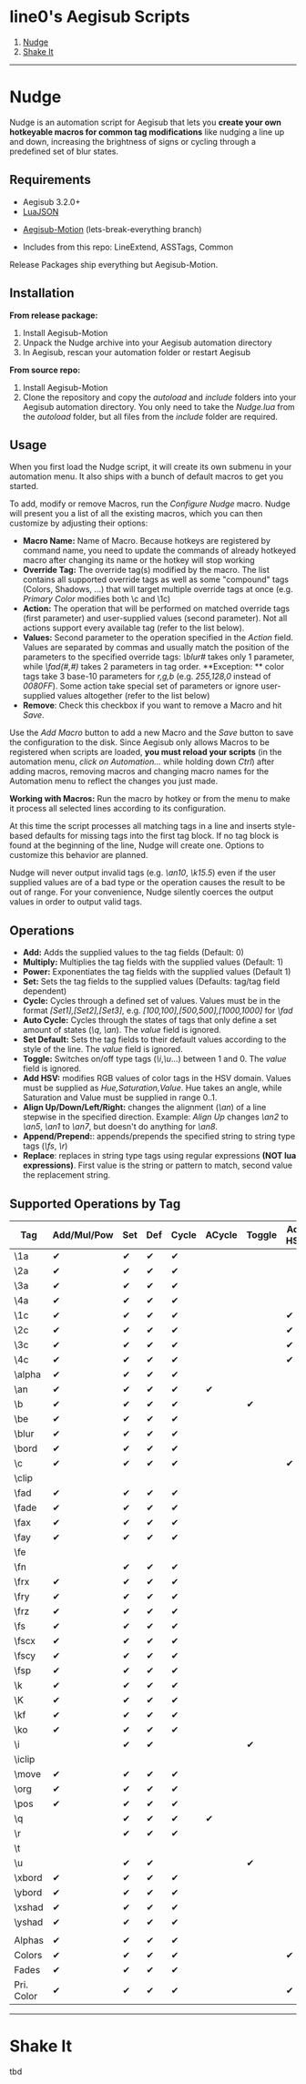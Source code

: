 line0's Aegisub Scripts
=======================

 1. [Nudge](#nudge)
 2. [Shake It](#shake-it)

----------------------------------


Nudge
==========================

Nudge is an automation script for Aegisub that lets you **create your own hotkeyable macros for common tag modifications** like nudging a line up and down, increasing the brightness of signs or cycling through a predefined set of blur states.

Requirements
------------
- Aegisub 3.2.0+
- [LuaJSON](https://github.com/harningt/luajson)
* [Aegisub-Motion](https://github.com/torque/Aegisub-Motion/tree/lets-break-everything) (lets-break-everything branch)
- Includes from this repo: LineExtend, ASSTags, Common

Release Packages ship everything but Aegisub-Motion.

Installation
------------

 **From release package:**
1. Install Aegisub-Motion
2. Unpack the Nudge archive into your Aegisub automation directory
3. In Aegisub, rescan your automation folder or restart Aegisub

**From source repo:**
1. Install Aegisub-Motion
2. Clone the repository and copy the *autoload* and *include* folders into your Aegisub automation directory. You only need to take the *Nudge.lua* from the *autoload* folder, but all files from the *include* folder are required.
 

Usage
----
When you first load the Nudge script, it will create its own submenu in your automation menu. It also ships with a bunch of default macros to get you started.

To add, modify or remove Macros, run the *Configure Nudge* macro. Nudge will present you a list of all the existing macros, which you can then customize by adjusting their options:

 - **Macro Name:** Name of Macro. Because hotkeys are registered by command name, you need to update the commands of already hotkeyed macro after changing its name or the hotkey will stop working
 - **Override Tag:** The override tag(s) modified by the macro. The list contains all supported override tags as well as some "compound" tags (Colors, Shadows, ...) that will target multiple override tags at once (e.g. *Primary Color* modifies both \c and \1c)
 - **Action:** The operation that will be performed on matched override tags (first parameter) and user-supplied values (second parameter). Not all actions support every available tag (refer to the list below).
 - **Values:** Second parameter to the operation specified in the *Action* field. Values are separated by commas and usually match the position of the parameters to the specified override tags: *\blur#* takes only 1 parameter, while *\fad(#,#)* takes 2 parameters in tag order. **Exception: ** color tags take 3 base-10 parameters for *r,g,b* (e.g. *255,128,0* instead of *0080FF*). Some action take special set of parameters or ignore user-supplied values altogether (refer to the list below)
 - **Remove**: Check this checkbox if you want to remove a Macro and hit *Save*.

Use the *Add Macro* button to add a new Macro and the *Save* button to save the configuration to the disk. Since Aegisub only allows Macros to be registered when scripts are loaded, **you must reload your scripts** (in the automation menu, *click on Automation...* while holding down *Ctrl*) after adding macros, removing macros and changing macro names for the Automation menu to reflect the changes you just made. 

**Working with Macros:** Run the macro by hotkey or from the menu to make it process all selected lines according to its configuration. 

At this time the script processes all matching tags in a line and inserts style-based defaults for missing tags into the first tag block. If no tag block is found at the beginning of the line, Nudge will create one. Options to customize this behavior are planned.

Nudge will never output invalid tags (e.g. *\an10*, *\k15.5*) even if the user supplied values are of a bad type or the operation causes the result to be out of range. For your convenience, Nudge silently coerces the output values in order to output valid tags.
 
Operations
----------

 - **Add:** Adds the supplied values to the tag fields (Default: 0)
 - **Multiply:** Multiplies the tag fields with the supplied values (Default: 1)
 - **Power:** Exponentiates the tag fields with the supplied values (Default 1)
 - **Set:** Sets the tag fields to the supplied values (Defaults: tag/tag field dependent)
 - **Cycle:** Cycles through a defined set of values. Values must be in the format *[Set1],[Set2],[Set3]*, e.g. *[100,100],[500,500],[1000,1000]* for *\fad*
 - **Auto Cycle:** Cycles through the states of tags that only define a set amount of states (*\q*, *\an*). The *value* field is ignored.
 - **Set Default:** Sets the tag fields to their default values according to the style of the line. The *value* field is ignored.
 - **Toggle:** Switches on/off type tags (*\i*,*\u*...) between 1 and 0. The *value* field is ignored.
 - **Add HSV:** modifies RGB values of color tags in the HSV domain. Values must be supplied as *Hue,Saturation,Value*. Hue takes an angle, while Saturation and Value must be supplied in range 0..1. 
 - **Align Up/Down/Left/Right:** changes the alignment (*\an*) of a line stepwise in the specified direction. Example: *Align Up* changes *\an2* to *\an5*, *\an1* to *\an7*, but doesn't do anything for *\an8*.
 - **Append/Prepend:**: appends/prepends the specified string to string type tags (*\fs*, *\r*)
 - **Replace**: replaces in string type tags using regular expressions **(NOT lua expressions)**. First value is the string or pattern to match,  second value the replacement string.
 
Supported Operations by Tag
---------------------------

Tag        | Add/Mul/Pow | Set | Def | Cycle | ACycle | Toggle | Add HSV | Align | Rep/Append/Prepend 
-----------|-------------|-----|-----|-------|--------|--------|---------|-------|-------------------
\1a        |       ✔     |  ✔  |  ✔  |  ✔  |        |        |         |       |
\2a        |       ✔     |  ✔  |  ✔  |  ✔  |        |        |         |       |
\3a        |       ✔     |  ✔  |  ✔  |  ✔  |        |        |         |       |
\4a        |       ✔     |  ✔  |  ✔  |  ✔  |        |        |         |       |
\1c        |       ✔     |  ✔  |  ✔  |  ✔  |        |        |    ✔    |       |
\2c        |       ✔     |  ✔  |  ✔  |  ✔  |        |        |    ✔    |       |
\3c        |       ✔     |  ✔  |  ✔  |  ✔  |        |        |    ✔    |       |
\4c        |       ✔     |  ✔  |  ✔  |  ✔  |        |        |    ✔    |       |
\alpha     |       ✔     |  ✔  |  ✔  |  ✔  |        |        |         |       |
\an        |       ✔     |  ✔  |  ✔  |  ✔  |   ✔    |        |         |   ✔   |
\b         |       ✔     |  ✔  |  ✔  |  ✔  |        |   ✔    |         |       |
\be        |       ✔     |  ✔  |  ✔  |  ✔  |        |        |         |       |
\blur      |       ✔     |  ✔  |  ✔  |  ✔  |        |        |         |       |
\bord      |       ✔     |  ✔  |  ✔  |  ✔  |        |        |         |       |
\c         |       ✔     |  ✔  |  ✔  |  ✔  |        |        |    ✔    |       |
\clip      |             |     |     |     |        |        |         |       |
\fad       |       ✔     |  ✔  |  ✔  |  ✔  |        |        |         |       |
\fade      |       ✔     |  ✔  |  ✔  |  ✔  |        |        |         |       |
\fax       |       ✔     |  ✔  |  ✔  |  ✔  |        |        |         |       |
\fay       |       ✔     |  ✔  |  ✔  |  ✔  |        |        |         |       |
\fe        |             |     |     |     |        |        |         |       |
\fn        |             |  ✔  |  ✔  |  ✔  |        |        |         |       |         ✔         
\frx       |       ✔     |  ✔  |  ✔  |  ✔  |        |        |         |       |
\fry       |       ✔     |  ✔  |  ✔  |  ✔  |        |        |         |       |
\frz       |       ✔     |  ✔  |  ✔  |  ✔  |        |        |         |       |
\fs        |       ✔     |  ✔  |  ✔  |  ✔  |        |        |         |       |
\fscx      |       ✔     |  ✔  |  ✔  |  ✔  |        |        |         |       |
\fscy      |       ✔     |  ✔  |  ✔  |  ✔  |        |        |         |       |
\fsp       |       ✔     |  ✔  |  ✔  |  ✔  |        |        |         |       |
\k         |       ✔     |  ✔  |  ✔  |  ✔  |        |        |         |       |
\K         |       ✔     |  ✔  |  ✔  |  ✔  |        |        |         |       |
\kf        |       ✔     |  ✔  |  ✔  |  ✔  |        |        |         |       |
\ko        |       ✔     |  ✔  |  ✔  |  ✔  |        |        |         |       |
\i         |             |  ✔  |  ✔  |     |        |   ✔    |         |       |
\iclip     |             |     |     |     |        |        |         |       |
\move      |       ✔     |  ✔  |  ✔  |  ✔  |        |        |         |       |
\org       |       ✔     |  ✔  |  ✔  |  ✔  |        |        |         |       |
\pos       |       ✔     |  ✔  |  ✔  |  ✔  |        |        |         |       |
\q         |             |  ✔  |  ✔  |  ✔  |   ✔    |        |         |   ✔   |
\r         |             |  ✔  |  ✔  |  ✔  |        |        |         |       |         ✔         
\t         |             |     |     |     |        |        |         |       |
\u         |             |  ✔  |  ✔  |     |        |   ✔    |         |       |
\xbord     |       ✔     |  ✔  |  ✔  |  ✔  |        |        |         |       |
\ybord     |       ✔     |  ✔  |  ✔  |  ✔  |        |        |         |       |
\xshad     |       ✔     |  ✔  |  ✔  |  ✔  |        |        |         |       |
\yshad     |       ✔     |  ✔  |  ✔  |  ✔  |        |        |         |       |
           |             |     |     |     |        |        |         |       |
Alphas     |       ✔     |  ✔  |  ✔  |  ✔  |        |        |         |       |
Colors     |       ✔     |  ✔  |  ✔  |  ✔  |        |        |    ✔    |       |
Fades      |       ✔     |  ✔  |  ✔  |  ✔  |        |        |         |       |
Pri. Color |       ✔     |  ✔  |  ✔  |  ✔  |        |        |    ✔    |       |



-------------------------------

Shake It
==============================

tbd